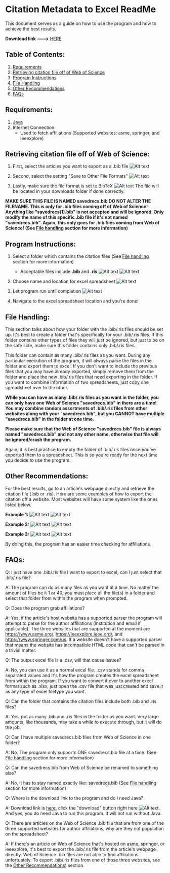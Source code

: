 # Citation Metadata to Excel ReadMe

  This document serves as a guide on how to use the program and how to achieve the best results.
  
  **Download link --->** [HERE](https://github.com/csumsl/eec-493-f18/blob/master/Metadata%20to%20Excel.jar)
  
## Table of Contents:

1. [Requirements](https://github.com/csumsl/eec-493-f18/blob/master/README.md#requirements)
2. [Retrieving citation file off of Web of Science](https://github.com/csumsl/eec-493-f18/blob/master/README.md#retrieving-citation-file-off-of-web-of-science)
3. [Program Instructions](https://github.com/csumsl/eec-493-f18/blob/master/README.md#program-instructions)
4. [File Handling](https://github.com/csumsl/eec-493-f18/blob/master/README.md#file-handling)
5. [Other Recommendations](https://github.com/csumsl/eec-493-f18/blob/master/README.md#other-recommendations)
6. [FAQs](https://github.com/csumsl/eec-493-f18/blob/master/README.md#faqs)

## Requirements:

1. [Java](https://www.java.com/en/)
2. Internet Connection
    - Used to fetch affiliations (Supported websites: asme, springer, and ieeexplore)
    
## Retrieving citation file off of Web of Science:

1. First, select the articles you want to export as a .bib file
  ![Alt text](https://i.imgur.com/d4aPcGc.png)

2. Second, select the setting "Save to Other File Formats"
  ![Alt text](https://i.imgur.com/XzT2Ikb.png)

3. Lastly, make sure the file format is set to BibTeX
  ![Alt text](https://i.imgur.com/iwEQAxZ.png)
  The file will be located in your downloads folder if done correctly. 
  
  **MAKE SURE THIS FILE IS NAMED savedrecs.bib DO NOT ALTER THE FILENAME. This is only for .bib files coming off of Web of Science! Anything like "savedrecs(1).bib" is not accepted and will be ignored. Only modify the name of this specific .bib file if it's not named "savedrecs.bib". Again, this only goes for .bib files coming from Web of Science! (See [File handling](https://github.com/csumsl/eec-493-f18/blob/master/README.md#file-handling) section for more information)**
    
## Program Instructions:

1. Select a folder which contains the citation files (See [File handling](https://github.com/csumsl/eec-493-f18/blob/master/README.md#file-handling) section for more information)
    - Acceptable files include **.bib** and **.ris**
    ![Alt text](https://i.imgur.com/UDnykkJ.png)
    ![Alt text](https://i.imgur.com/dFzzwXX.png)
    
2. Choose name and location for excel spreadsheet
    ![Alt text](https://i.imgur.com/32GmT2u.png)
    
3. Let program run until completion
    ![Alt text](https://i.imgur.com/7wa0P8R.png)

4. Navigate to the excel spreadsheet location and you're done!

## File Handling:

  This section talks about how your folder with the .bib/.ris files should be set up. It's best to create a folder that's specifically for your .bib/.ris files. If this folder contains other types of files they will just be ignored, but just to be on the safe side, make sure this folder contains only .bib/.ris files.
  
  This folder can contain as many .bib/.ris files as you want. During any particular execution of the program, it will always parse the files in the folder and export them to excel. If you don't want to include the previous files that you may have already exported, simply remove them from the folder and place the new .bib/.ris files that need exporting in the folder. If you want to combine information of two spreadsheets, just copy one spreadsheet over to the other.
  
  **While you can have as many .bib/.ris files as you want in the folder, you can only have one Web of Science "savedrecs.bib" in there are a time! You may combine random assortments of .bib/.ris files from other websites along with your "savedrecs.bib", but you CANNOT have multiple "savedrecs.bib" in the folder at one time.**
  
  **Please make sure that the Web of Science "savedrecs.bib" file is always named "savedrecs.bib" and not any other name, otherwise that file will be ignored/crash the program.**
  
  Again, it is best practice to empty the folder of .bib/.ris files once you've exported them to a spreadsheet. This is so you're ready for the next time you decide to use the program.

## Other Recommendations:

  For the best results, go to an article's webpage directly and retrieve the citation file (.bib or .ris). Here are some examples of how to export the citation off a website. Most websites will have some system like the ones listed below.

**Example 1:**
![Alt text](https://i.imgur.com/RBah8Wu.png)
![Alt text](https://i.imgur.com/IQWEk8y.png)

**Example 2:**
![Alt text](https://i.imgur.com/P6vFXur.png)
![Alt text](https://i.imgur.com/KQjkTBX.png)

**Example 3:**
![Alt text](https://i.imgur.com/BUcqT7X.png)
![Alt text](https://i.imgur.com/Jcx3LIr.png)

  By doing this, the program has an easier time checking for affiliations.
  
## FAQs:

  Q: I just have one .bib/.ris file I want to export to excel, can I just select that .bib/.ris file?
  
  A: The program can do as many files as you want at a time. No matter the amount of files be it 1 or 40, you must place all the file(s) in a folder and select that folder from within the program when prompted.

  Q: Does the program grab affiliations?

  A: Yes, if the article's host website has a supported parser the program will attempt to parse for the author affiliations  (institution and email if applicable). The three websites that are supported at the moment are https://www.asme.org/, https://ieeexplore.ieee.org/, and https://www.springer.com/us. If a website doesn't have a supported parser that means the website has incompatible HTML code that can't be parsed in a trivial matter.
  
  Q: The output excel file is a .csv, will that cause issues?
  
  A: No, you can use it as a normal excel file. .csv stands for comma separated values and it's how the program creates the excel spreadsheet from within the program. If you want to convert it over to another excel format such as .xlsx, just open the .csv file that was just created and save it as any type of excel filetype you want.
  
  Q: Can the folder that contains the citation files include both .bib and .ris files?
  
  A: Yes, put as many .bib and .ris files in the folder as you want. Very large amounts, like thousands, may take a while to execute through, but it will do the job.
  
  Q: Can I have multiple savedrecs.bib files from Web of Science in one folder?
  
  A: No. The program only supports ONE savedrecs.bib file at a time. (See [File handling](https://github.com/csumsl/eec-493-f18/blob/master/README.md#file-handling) section for more information)
  
  Q: Can the savedrecs.bib from Web of Science be renamed to something else?
  
  A: No, it has to stay named exactly like: savedrecs.bib (See [File handling](https://github.com/csumsl/eec-493-f18/blob/master/README.md#file-handling) section for more information)
  
  Q: Where is the download link to the program and do I need Java?
  
  A: Download link is [here](https://github.com/csumsl/eec-493-f18/blob/master/Metadata%20to%20Excel.jar), click the "download" button right here ![Alt text](https://imgur.com/a/5axStc4). And yes, you do need Java to run this program. It will not run without Java.
  
  Q: There are articles on the Web of Science .bib file that are from one of the three supported websites for author affiliations, why are they not population on the spreadsheet?
  
  A: If there's an article on Web of Science that's hosted on asme, springer, or ieeexplore, it's best to export the .bib/.ris file from the article's webpage directly. Web of Science .bib files are not able to find affiliations unfortuately. To export .bib/.ris files from one of those three websites, see the [Other Recommendations](https://github.com/csumsl/eec-493-f18/blob/master/README.md#other-recommendations)) section.

